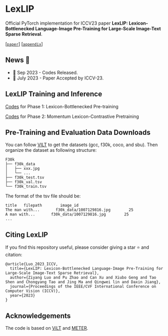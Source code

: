 # LexLIP

Official PyTorch implementation for ICCV23 paper **LexLIP: Lexicon-Bottlenecked Language-Image Pre-Training for Large-Scale Image-Text Sparse Retrieval**.

[[`paper`](https://openaccess.thecvf.com/content/ICCV2023/papers/Luo_LexLIP_Lexicon-Bottlenecked_Language-Image_Pre-Training_for_Large-Scale_Image-Text_Sparse_Retrieval_ICCV_2023_paper.pdf)] [[`appendix`](https://openaccess.thecvf.com/content/ICCV2023/supplemental/Luo_LexLIP_Lexicon-Bottlenecked_Language-Image_ICCV_2023_supplemental.pdf)]

## News :tada: 
- 📣 Sep 2023 - Codes Released.
- 📣 July 2023 - Paper Accepted by ICCV-23.

## LexLIP Training and Inference

[Codes](ChiYeungLaw/LexLIP-ICCV23/Phase1) for Phase 1: Lexicon-Bottlenecked Pre-training

[Codes](ChiYeungLaw/LexLIP-ICCV23/Phase2) for Phase 2: Momentum Lexicon-Contrastive Pretraining

## Pre-Training and Evaluation Data Downloads

You can follow [VILT](https://github.com/dandelin/ViLT/blob/master/DATA.md) to get the datasets (gcc, f30k, coco, and sbu). Then organize the dataset as following structure:
```
F30k
├── f30k_data            
│   ├── xxx.jpg           
│   └── ...          
├── f30k_test.tsv
├── f30k_val.tsv
└── f30k_train.tsv
```
The format of the tsv file should be:
```
title   filepath        image_id
The man with...       f30k_data/1007129816.jpg        25
A man with...       f30k_data/1007129816.jpg        25
...
```

## Citing LexLIP
If you find this repository useful, please consider giving a star :star: and citation:
```
@article{Luo_2023_ICCV,
  title={LexLIP: Lexicon-Bottlenecked Language-Image Pre-Training for Large-Scale Image-Text Sparse Retrieval},
  author={Ziyang Luo and Pu Zhao and Can Xu and Xiubo Geng and Tao Shen and Chongyang Tao and Jing Ma and Qingwei lin and Daxin Jiang},
  journal={Proceedings of the IEEE/CVF International Conference on Computer Vision (ICCV)},
  year={2023}
}
```

## Acknowledgements

The code is based on [ViLT](https://github.com/dandelin/ViLT) and [METER](https://github.com/zdou0830/METER/tree/main).

